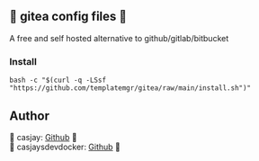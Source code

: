 ## 👋 gitea config files 🚀  

A free and self hosted alternative to github/gitlab/bitbucket

### Install
  
```shell
bash -c "$(curl -q -LSsf "https://github.com/templatemgr/gitea/raw/main/install.sh")"
```
  
## Author  

🤖 casjay: [Github](https://github.com/casjay) 🤖  
🐬 casjaysdevdocker: [Github](https://github.com/casjaysdevdocker) 🐬  
